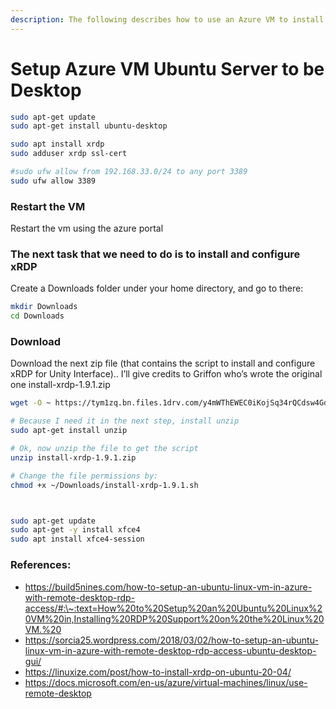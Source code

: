 ```yaml
---
description: The following describes how to use an Azure VM to install Ubuntu Desktop
---
```


# Setup Azure VM Ubuntu Server to be Desktop



```bash
sudo apt-get update
sudo apt-get install ubuntu-desktop

sudo apt install xrdp 
sudo adduser xrdp ssl-cert  

#sudo ufw allow from 192.168.33.0/24 to any port 3389
sudo ufw allow 3389
```

### Restart the VM

Restart the vm using the azure portal

### The next task that we need to do is to install and configure xRDP

Create a Downloads folder under your home directory, and go to there:

```bash
mkdir Downloads
cd Downloads
```

### Download

Download the next zip file (that contains the script to install and configure xRDP for Unity Interface).. I’ll give credits to Griffon who’s wrote the original one install-xrdp-1.9.1.zip

```bash
wget -O ~ https://tym1zq.bn.files.1drv.com/y4mWThEWEC0iKojSq34rQCdsw4GdG0dkbpLTLPMHJRT6AXndOq1f8rZ2VvTAi2g9lpg3CFrHKnG9XcF5FXPeR9FdOjdg9Oyvu8BIlxY4xXLR1HsI-1vRM4SIGr5Ik39gzKceZL3fqgROkVn3aMmYZEQI6xrFfVLYyMfC-RvBFjYGxLCNp8BpuqRu_LFVsVfAdi-/install-xrdp-1.9.1.zip

# Because I need it in the next step, install unzip
sudo apt-get install unzip

# Ok, now unzip the file to get the script
unzip install-xrdp-1.9.1.zip

# Change the file permissions by:
chmod +x ~/Downloads/install-xrdp-1.9.1.sh



sudo apt-get update
sudo apt-get -y install xfce4
sudo apt install xfce4-session
```

### References:

* https://build5nines.com/how-to-setup-an-ubuntu-linux-vm-in-azure-with-remote-desktop-rdp-access/#:\~:text=How%20to%20Setup%20an%20Ubuntu%20Linux%20VM%20in,Installing%20RDP%20Support%20on%20the%20Linux%20VM.%20
* https://sorcia25.wordpress.com/2018/03/02/how-to-setup-an-ubuntu-linux-vm-in-azure-with-remote-desktop-rdp-access-ubuntu-desktop-gui/
* https://linuxize.com/post/how-to-install-xrdp-on-ubuntu-20-04/
* https://docs.microsoft.com/en-us/azure/virtual-machines/linux/use-remote-desktop

